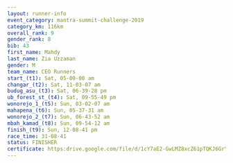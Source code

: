 ```yaml
---
layout: runner-info 
event_category: mantra-summit-challenge-2019 
category_km: 116km 
overall_rank: 9
gender_rank: 8
bib: 43
first_name: Mahdy
last_name: Zia Uzzaman
gender: M
team_name: CEO Runners
start_(t1): Sat, 05-00-00 am
changar_(t2): Sat, 11-03-07 am
budug_asu_(t3): Sat, 06-39-28 pm
ub_forest_st_(t4): Sat, 09-55-49 pm
wonorejo_1_(t5): Sun, 03-02-07 am
mahapena_(t6): Sun, 05-37-31 am
wonorejo_2_(t7): Sun, 06-43-52 am
mbah_kamad_(t8): Sun, 09-54-12 am
finish_(t9): Sun, 12-08-41 pm
race_time: 31-08-41
status: FINISHER
certificate: https:drive.google.com/file/d/1cY7aE2-GwLMZ8xcZ61pTQKJ6GrYUd8Vd/view?usp=sharing
---
```

